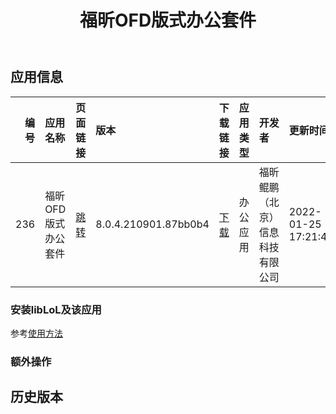 ﻿---
id: 236
title: 福昕OFD版式办公套件
toc: true
weight: 236
---

## 应用信息 
|   编号 | 应用名称        | 页面链接                                       | 版本                   | 下载链接                                                                                              | 应用类型   | 开发者              | 更新时间                | 兼容性   | liblol版本   |
|-----:|:------------|:-------------------------------------------|:---------------------|:--------------------------------------------------------------------------------------------------|:-------|:-----------------|:--------------------|:------|:-----------|
|  236 | 福昕OFD版式办公套件 | [跳转](http://app.loongapps.cn/#/detail/236) | 8.0.4.210901.87bb0b4 | [下载](http://113.24.212.22:8090/upload/file/foxitofficesuite_8.0.4.210901.87bb0b4_loongarch64.deb) | 办公应用   | 福昕鲲鹏（北京）信息科技有限公司 | 2022-01-25 17:21:49 | 未测试   | 最新         |
### 安装libLoL及该应用 
参考[使用方法](/docs/usage) 
### 额外操作 


## 历史版本 
 